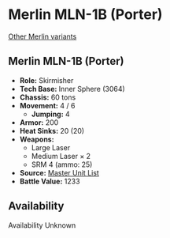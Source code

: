 # Merlin MLN-1B (Porter)

[Other Merlin variants](../merlin.md)

## Merlin MLN-1B (Porter)
- **Role:** Skirmisher
- **Tech Base:** Inner Sphere (3064)
- **Chassis:** 60 tons
- **Movement:** 4 / 6
  - **Jumping:** 4
- **Armor:** 200
- **Heat Sinks:** 20 (20)
- **Weapons:**
  - Large Laser
  - Medium Laser × 2
  - SRM 4 (ammo: 25)
- **Source:** [Master Unit List](http://masterunitlist.info/Unit/Details/2179/merlin-mln-1b-porter)
- **Battle Value:** 1233

## Availability

Availability Unknown

